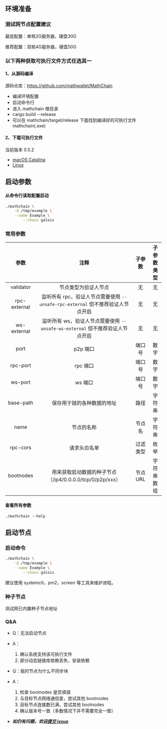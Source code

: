 ## 环境准备

### 测试网节点配置建议
最低配置：单核2G服务器，硬盘30G

推荐配置：双核4G服务器，硬盘50G

### 以下两种获取可执行文件方式任选其一

#### 1、从源码编译
源码仓库：https://github.com/mathwallet/MathChain

- 编译环境配置
- 启动命令行
- 进入 mathchain 根目录
- cargo build --release
- 可以在 mathchain/target/release 下面找到编译好的可执行文件 mathchain(.exe)

#### 2、下载可执行文件
当前版本 0.5.2
- [macOS Catalina](https://github.com/mathwallet/MathChain/releases/download/0.5.2/mathchain-0.5.2-x86_64-apple-darwin.tar.bz2)
- [Linux](https://github.com/mathwallet/MathChain/releases/download/0.5.2/mathchain-0.5.2-x86_64-linux-gnu-glibc-2.17-llvm-3.8.tar.bz2)

## 启动参数

#### 从命令行读取配置启动

```sh
./mathchain \
	-d /tmp/example \
	--name Example \
    	--chain galois
```

### 常用参数

|     参数     |                                      注释                                       |  子参数  | 子参数类型 |
| :----------: | :-----------------------------------------------------------------------------: | :------: | :--------: |
|  validator   |                              节点类型为验证人节点                               |    无    |     无     |
| rpc-external | 监听所有 rpc，验证人节点需要使用 `--unsafe-rpc-external` 但不推荐验证人节点开启 |    无    |     无     |
| ws-external  |  监听所有 ws，验证人节点需要使用 `--unsafe-ws-external` 但不推荐验证人节点开启  |    无    |     无     |
|     port     |                                    p2p 端口                                     |  端口号  |    数字    |
|   rpc-port   |                                    rpc 端口                                     |  端口号  |    数字    |
|   ws-port    |                                     ws 端口                                     |  端口号  |    数字    |
|  base-path   |                           保存用于链的各种数据的地址                            |   路径   |   字符串   |
|     name     |                                   节点的名称                                    |  节点名  |   字符串   |
|   rpc-cors   |                                  请求头白名单                                   | 过滤类型 |    枚举    |
|  bootnodes   |            用来获取启动数据的种子节点（/ip4/0.0.0.0/tcp/0/p2p/xxx）             | 节点 URL | 字符串数组 |

#### 查看所有参数

```
./mathchain --help
```

## 启动节点

### 启动命令

```sh
./mathchain \
	-d /tmp/example \
	--name Example \
    	--chain galois
```

建议使用 systemctl，pm2，screen 等工具来维护进程。

### 种子节点

测试网已内置种子节点地址

### Q&A

- Q：无法启动节点
- A：
	1. 确认系统支持该可执行文件
	1. 部分动态链接库依赖丢失，安装依赖

- Q：我的节点为什么不同步块
- A：
	1. 检查 bootnodes 是否填错
	1. 与目标节点网络通信差，尝试其他 bootnodes
	1. 目标节点连接数已满，尝试其他 bootnodes
	1. 确认版本号一致（多数情况下并不需要完全一致）

- ***如仍有问题，欢迎[提交 issue]("https://github.com/mathwallet/MathChain/issues/new")***
